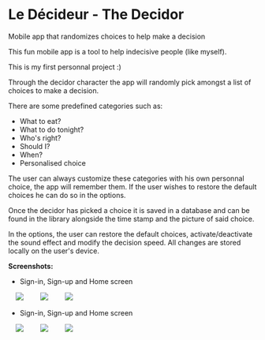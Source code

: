 # Le Décideur - The Decidor
Mobile app that randomizes choices to help make a decision

This fun mobile app is a tool to help indecisive people (like myself).

This is my first personnal project :)

Through the decidor character the app will randomly pick amongst a list of choices to make a decision.

There are some predefined categories such as:

* What to eat?
* What to do tonight?
* Who's right?
* Should I?
* When?
* Personalised choice

The user can always customize these categories with his own personnal choice, the app will remember them. If the user wishes to restore the default choices he can do so in the options.

Once the decidor has picked a choice it is saved in a database and can be found in the library alongside the time stamp and the picture of said choice.

In the options, the user can restore the default choices, activate/deactivate the sound effect and modify the decision speed.
All changes are stored locally on the user's device.

**Screenshots:**
* Sign-in, Sign-up and Home screen

<p float="left">
  <img src="https://i.ibb.co/S68fCNf/ledecideur-signin.png" hspace="15" />
  <img src="https://i.ibb.co/S68fCNf/ledecideur-signin.png" hspace="15" /> 
  <img src="https://i.ibb.co/S68fCNf/ledecideur-signin.png" hspace="15" /> 
</p>

* Sign-in, Sign-up and Home screen

<p float="left">
  <img src="https://i.ibb.co/S68fCNf/ledecideur-signin.png" hspace="15" />
  <img src="https://i.ibb.co/S68fCNf/ledecideur-signin.png" hspace="15" /> 
  <img src="https://i.ibb.co/S68fCNf/ledecideur-signin.png" hspace="15" /> 
</p>









